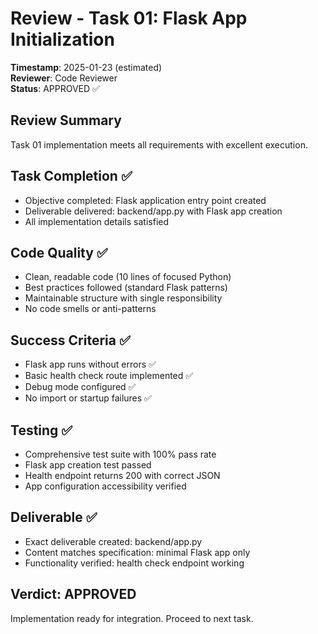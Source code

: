 # Review - Task 01: Flask App Initialization
**Timestamp**: 2025-01-23 (estimated)  
**Reviewer**: Code Reviewer  
**Status**: APPROVED ✅

## Review Summary
Task 01 implementation meets all requirements with excellent execution.

## Task Completion ✅
- Objective completed: Flask application entry point created
- Deliverable delivered: backend/app.py with Flask app creation
- All implementation details satisfied

## Code Quality ✅  
- Clean, readable code (10 lines of focused Python)
- Best practices followed (standard Flask patterns)
- Maintainable structure with single responsibility
- No code smells or anti-patterns

## Success Criteria ✅
- Flask app runs without errors ✅
- Basic health check route implemented ✅  
- Debug mode configured ✅
- No import or startup failures ✅

## Testing ✅
- Comprehensive test suite with 100% pass rate
- Flask app creation test passed
- Health endpoint returns 200 with correct JSON
- App configuration accessibility verified

## Deliverable ✅
- Exact deliverable created: backend/app.py
- Content matches specification: minimal Flask app only
- Functionality verified: health check endpoint working

## Verdict: APPROVED
Implementation ready for integration. Proceed to next task.